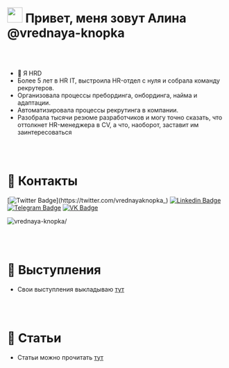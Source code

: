 <h1> <img src="https://github.com/blackcater/blackcater/raw/main/images/Hi.gif" height="35"/> Привет, меня зовут Алина @vrednaya-knopka </h1>
<br/><br/>

- 👀 Я HRD
- Более 5 лет в HR IT, выстроила HR-отдел с нуля и собрала команду рекрутеров.
- Организовала процессы пребординга, онбординга, найма и адаптации. 
- Автоматизировала процессы рекрутинга в компании. 
- Разобрала тысячи резюме разработчиков и могу точно сказать, что оттолкнет HR-менеджера в CV, а что, наоборот, заставит им заинтересоваться

<br/><br/> 

# 📘 Контакты 

[![Twitter Badge](https://img.shields.io/badge/-Twitter-blue?style=flat&logo=Twitter&logoColor=FFFFFF&link=https://twitter.com/vrednayaknopka_)](https://twitter.com/vrednayaknopka_)
[![Linkedin Badge](https://img.shields.io/badge/-LinkedIn-ffffff?style=flat&logo=Linkedin&logoColor=black&link=https://www.linkedin.com/in/alina-penchuk/)](https://www.linkedin.com/in/alina-penchuk/)
[![Telegram Badge](https://img.shields.io/badge/-Telegram-26A5E4?style=flat&logo=Telegram&logoColor=000000&link=https://t.me/vrednaya_knopka)](https://t.me/vrednaya_knopka)
[![VK Badge](https://img.shields.io/badge/-Facebook-FFFFFF?style=flat&logo=Facebook&logoColor=1877F2&link=https://www.facebook.com/vrednaya.knopka)](https://www.facebook.com/vrednaya.knopka)

<p align = left >
<img src=https://komarev.com/ghpvc/?username=vrednaya-knopka alt=vrednaya-knopka/></p>

<br/><br/>

# 📙 Выступления

- Свои выступления выкладываю [тут](talks.md)

<br/><br/>

# 📗 Статьи

- Статьи можно прочитать [тут](articles.md)
